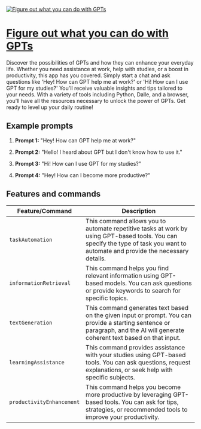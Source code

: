 [![Figure out what you can do with GPTs](https://files.oaiusercontent.com/file-Qd0z7DDrBUtoyHPHjFqQIH15?se=2123-10-18T10%3A20%3A53Z&sp=r&sv=2021-08-06&sr=b&rscc=max-age%3D31536000%2C%20immutable&rscd=attachment%3B%20filename%3DGroup%25201000001744.png&sig=hc4YsmglR8uqa9XyPWkE7Z0uaNwbRazlQFlU2RoKGMM%3D)](https://chat.openai.com/g/g-zfJDcC1Wk-figure-out-what-you-can-do-with-gpts)

# [Figure out what you can do with GPTs](https://chat.openai.com/g/g-zfJDcC1Wk-figure-out-what-you-can-do-with-gpts)

Discover the possibilities of GPTs and how they can enhance your everyday life. Whether you need assistance at work, help with studies, or a boost in productivity, this app has you covered. Simply start a chat and ask questions like 'Hey! How can GPT help me at work?' or 'Hi! How can I use GPT for my studies?' You'll receive valuable insights and tips tailored to your needs. With a variety of tools including Python, Dalle, and a browser, you'll have all the resources necessary to unlock the power of GPTs. Get ready to level up your daily routine!

## Example prompts

1. **Prompt 1:** "Hey! How can GPT help me at work?"

2. **Prompt 2:** "Hello! I heard about GPT but I don't know how to use it."

3. **Prompt 3:** "Hi! How can I use GPT for my studies?"

4. **Prompt 4:** "Hey! How can I become more productive?"


## Features and commands

| Feature/Command | Description |
| --- | --- |
| `taskAutomation` | This command allows you to automate repetitive tasks at work by using GPT-based tools. You can specify the type of task you want to automate and provide the necessary details. |
| `informationRetrieval` | This command helps you find relevant information using GPT-based models. You can ask questions or provide keywords to search for specific topics. |
| `textGeneration` | This command generates text based on the given input or prompt. You can provide a starting sentence or paragraph, and the AI will generate coherent text based on that input. |
| `learningAssistance` | This command provides assistance with your studies using GPT-based tools. You can ask questions, request explanations, or seek help with specific subjects. |
| `productivityEnhancement` | This command helps you become more productive by leveraging GPT-based tools. You can ask for tips, strategies, or recommended tools to improve your productivity. |
